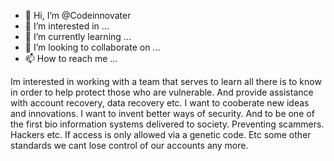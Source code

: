 - 👋 Hi, I’m @Codeinnovater
- 👀 I’m interested in ...
- 🌱 I’m currently learning ...
- 💞️ I’m looking to collaborate on ...
- 📫 How to reach me ...

<!---
Codeinnovater/Codeinnovater is a ✨ special ✨ repository because its `README.md` (this file) appears on your GitHub profile.
You can click the Preview link to take a look at your changes.
--->
Im interested in working with a team that serves to learn all there is to know in order to help protect those who are vulnerable. And provide assistance with account recovery, data recovery etc. 
I want to cooberate new ideas and innovations. I want to invent better ways of security. And to be one of the first bio information systems delivered to society. Preventing scammers. Hackers etc. If access is only allowed via a genetic code. Etc some other standards we cant lose control of our accounts any more. 
